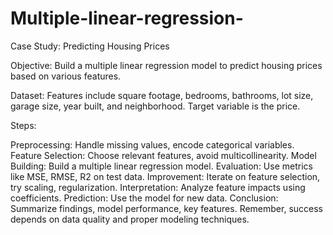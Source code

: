 # Multiple-linear-regression-

Case Study: Predicting Housing Prices

Objective: Build a multiple linear regression model to predict housing prices based on various features.

Dataset: Features include square footage, bedrooms, bathrooms, lot size, garage size, year built, and neighborhood. Target variable is the price.

Steps:

Preprocessing: Handle missing values, encode categorical variables.
Feature Selection: Choose relevant features, avoid multicollinearity.
Model Building: Build a multiple linear regression model.
Evaluation: Use metrics like MSE, RMSE, R2 on test data.
Improvement: Iterate on feature selection, try scaling, regularization.
Interpretation: Analyze feature impacts using coefficients.
Prediction: Use the model for new data.
Conclusion: Summarize findings, model performance, key features.
Remember, success depends on data quality and proper modeling techniques.





